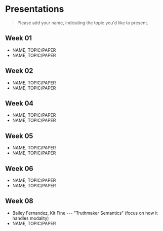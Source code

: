 # Presentations

> Please add your name, indicating the topic you'd like to present.

## Week 01

- NAME, TOPIC/PAPER
- NAME, TOPIC/PAPER

## Week 02

- NAME, TOPIC/PAPER
- NAME, TOPIC/PAPER

## Week 04

- NAME, TOPIC/PAPER
- NAME, TOPIC/PAPER

## Week 05

- NAME, TOPIC/PAPER
- NAME, TOPIC/PAPER

## Week 06

- NAME, TOPIC/PAPER
- NAME, TOPIC/PAPER

## Week 08

- Bailey Fernandez, Kit Fine --- "Truthmaker Semantics" (focus on how it handles modality)
- NAME, TOPIC/PAPER

